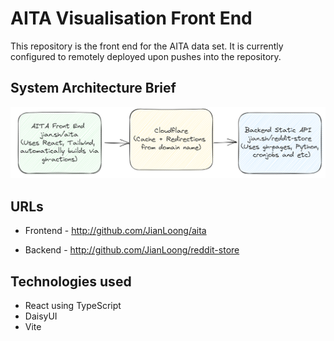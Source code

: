 # AITA Visualisation Front End

This repository is the front end for the AITA data set. It is currently configured to remotely deployed upon pushes into the repository.

## System Architecture Brief

![System Architecture](./images/base-architecture.png)

## URLs

- Frontend - http://github.com/JianLoong/aita

- Backend - http://github.com/JianLoong/reddit-store 

## Technologies used 
- React using TypeScript
- DaisyUI
- Vite